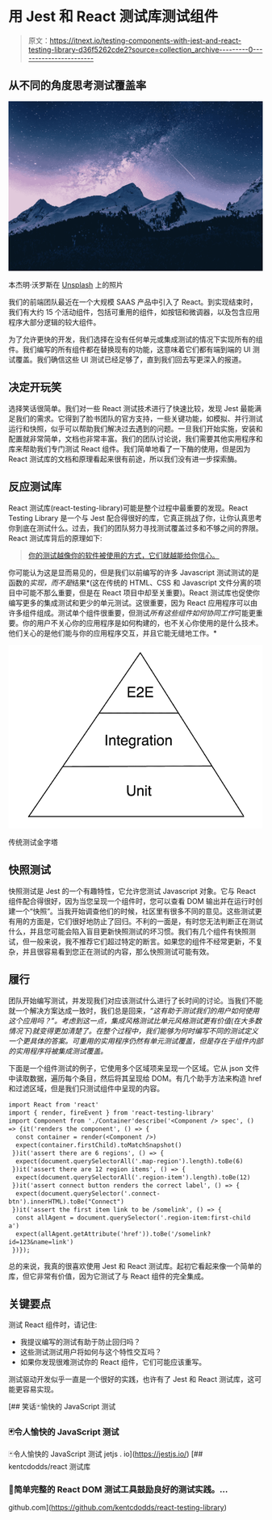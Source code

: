 # 用 Jest 和 React 测试库测试组件

> 原文：<https://itnext.io/testing-components-with-jest-and-react-testing-library-d36f5262cde2?source=collection_archive---------0----------------------->

## 从不同的角度思考测试覆盖率

![](img/c82cdf540b458df59412792afc5d600c.png)

本杰明·沃罗斯在 [Unsplash](https://unsplash.com?utm_source=medium&utm_medium=referral) 上的照片

我们的前端团队最近在一个大规模 SAAS 产品中引入了 React。到实现结束时，我们有大约 15 个活动组件，包括可重用的组件，如按钮和微调器，以及包含应用程序大部分逻辑的较大组件。

为了允许更快的开发，我们选择在没有任何单元或集成测试的情况下实现所有的组件。我们编写的所有组件都在替换现有的功能，这意味着它们都有端到端的 UI 测试覆盖。我们确信这些 UI 测试已经足够了，直到我们回去写更深入的报道。

## 决定开玩笑

选择笑话很简单。我们对一些 React 测试技术进行了快速比较，发现 Jest 最能满足我们的需求。它得到了脸书团队的官方支持，一些关键功能，如模拟、并行测试运行和快照，似乎可以帮助我们解决过去遇到的问题。一旦我们开始实施，安装和配置就非常简单，文档也非常丰富。我们的团队讨论说，我们需要其他实用程序和库来帮助我们专门测试 React 组件。我们简单地看了一下酶的使用，但是因为 React 测试库的文档和原理看起来很有前途，所以我们没有进一步探索酶。

## 反应测试库

React 测试库(react-testing-library)可能是整个过程中最重要的发现。React Testing Library 是一个与 Jest 配合得很好的库，它真正挑战了你，让你认真思考你到底在测试什么。过去，我们的团队努力寻找测试覆盖过多和不够之间的界限。React 测试库背后的原理如下:

> [你的测试越像你的软件被使用的方式，它们就越能给你信心。](https://twitter.com/kentcdodds/status/977018512689455106)

你可能认为这是显而易见的，但是我们以前编写的许多 Javascript 测试测试的是函数的*实现，而不是*结果*(这在传统的 HTML、CSS 和 Javascript 文件分离的项目中可能不那么重要，但是在 React 项目中却至关重要)。React 测试库也促使你编写更多的集成测试和更少的单元测试。这很重要，因为 React 应用程序可以由许多组件组成。测试单个组件很重要，但测试*所有这些组件如何协同工作*可能更重要。你的用户不关心你的应用程序是如何构建的，也不关心你使用的是什么技术。他们关心的是他们能与你的应用程序交互，并且它能无缝地工作。*

![](img/2eae3c814ded03542d7b92357d9ba659.png)

传统测试金字塔

## 快照测试

快照测试是 Jest 的一个有趣特性，它允许您测试 Javascript 对象。它与 React 组件配合得很好，因为当您呈现一个组件时，您可以查看 DOM 输出并在运行时创建一个“快照”。当我开始调查他们的时候，社区里有很多不同的意见。这些测试更有用的方面是，它们很好地防止了回归。不利的一面是，有时您无法判断正在测试什么，并且您可能会陷入盲目更新快照测试的坏习惯。我们有几个组件有快照测试，但一般来说，我不推荐它们超过特定的断言。如果您的组件不经常更新，不复杂，并且很容易看到您正在测试的内容，那么快照测试可能有效。

## 履行

团队开始编写测试，并发现我们对应该测试什么进行了长时间的讨论。当我们不能就一个解决方案达成一致时，我们总是回来，*“这有助于测试我们的用户如何使用这个应用吗？”。考虑到这一点，集成风格测试比单元风格测试更有价值(在大多数情况下)就变得更加清楚了。在整个过程中，我们能够为何时编写不同的测试定义一个更具体的答案。可重用的实用程序仍然有单元测试覆盖，但是存在于组件内部的实用程序将被集成测试覆盖。*

下面是一个组件测试的例子，它使用多个区域项来呈现一个区域。它从 json 文件中读取数据，遍历每个条目，然后将其呈现给 DOM。有几个助手方法来构造 href 和过滤区域，但是我们只测试组件中呈现的内容。

```
import React from 'react'
import { render, fireEvent } from 'react-testing-library'
import Component from './Container'describe('<Component /> spec', () => {it('renders the component', () => {
  const container = render(<Component />)
  expect(container.firstChild).toMatchSnapshot()
 })it('assert there are 6 regions', () => {
  expect(document.querySelectorAll('.map-region').length).toBe(6)
 })it('assert there are 12 region items', () => {
  expect(document.querySelectorAll('.region-item').length).toBe(12)
 })it('assert connect button renders the correct label', () => {
  expect(document.querySelector('.connect-btn').innerHTML).toBe("Connect")
 })it('assert the first item link to be /somelink', () => {
  const allAgent = document.querySelector('.region-item:first-child a')
  expect(allAgent.getAttribute('href')).toBe('/somelink?id=123&name=link')
 })});
```

总的来说，我真的很喜欢使用 Jest 和 React 测试库。起初它看起来像一个简单的库，但它非常有价值，因为它测试了与 React 组件的完全集成。

## 关键要点

测试 React 组件时，请记住:

*   我提议编写的测试有助于防止回归吗？
*   这些测试测试用户将如何与这个特性交互吗？
*   如果你发现很难测试你的 React 组件，它们可能应该重写。

测试驱动开发似乎一直是一个很好的实践，也许有了 Jest 和 React 测试库，这可能更容易实现。

[](https://jestjs.io/) [## 笑话🃏愉快的 JavaScript 测试

### 🃏令人愉快的 JavaScript 测试

🃏令人愉快的 JavaScript 测试 jetjs . io](https://jestjs.io/) [](https://github.com/kentcdodds/react-testing-library) [## kentcdodds/react 测试库

### 🐐简单完整的 React DOM 测试工具鼓励良好的测试实践。…

github.com](https://github.com/kentcdodds/react-testing-library)
